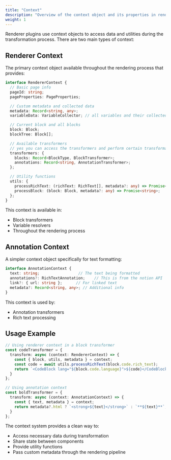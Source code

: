 ```yaml
---
title: "Context"
description: "Overview of the context object and its properties in renderer plugin"
weight: 1
---
```


Renderer plugins use context objects to access data and utilities during the transformation process. There are two main types of context:

## Renderer Context

The primary context object available throughout the rendering process that provides:

```typescript
interface RendererContext {
  // Basic page info
  pageId: string;
  pageProperties: PageProperties;

  // Custom metadata and collected data
  metadata: Record<string, any>;
  variableData: VariableCollector; // all variables and their collected data

  // Current block and all blocks
  block: Block;
  blockTree: Block[];

  // Available transformers
  // yes you can access the transformers and perform certain transformations on the fly
  transformers: {
    blocks: Record<BlockType, BlockTransformer>;
    annotations: Record<string, AnnotationTransformer>;
  };

  // Utility functions
  utils: {
    processRichText: (richText: RichText[], metadata?: any) => Promise<string>;
    processBlock: (block: Block, metadata?: any) => Promise<string>;
  };
}
```

This context is available in:
- Block transformers
- Variable resolvers
- Throughout the rendering process

## Annotation Context

A simpler context object specifically for text formatting:

```typescript
interface AnnotationContext {
  text: string;                 // The text being formatted
  annotations?: RichTextAnnotation;    // This is from the notion API
  link?: { url: string };      // For linked text
  metadata?: Record<string, any>; // Additional info
}
```

This context is used by:
- Annotation transformers
- Rich text processing

## Usage Example

```typescript
// Using renderer context in a block transformer
const codeTransformer = {
  transform: async (context: RendererContext) => {
    const { block, utils, metadata } = context;
    const code = await utils.processRichText(block.code.rich_text);
    return `<CodeBlock lang="${block.code.language}">${code}</CodeBlock>`;
  }
};

// Using annotation context
const boldTransformer = {
  transform: async (context: AnnotationContext) => {
    const { text, metadata } = context;
    return metadata?.html ? `<strong>${text}</strong>` : `**${text}**`;
  }
};
```

The context system provides a clean way to:
- Access necessary data during transformation
- Share state between components
- Provide utility functions
- Pass custom metadata through the rendering pipeline
